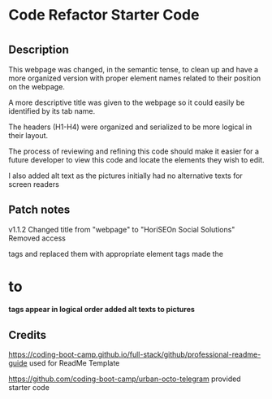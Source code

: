 # Code Refactor Starter Code
# <Your-Project-Title>

## Description

This webpage was changed, in the semantic tense, to clean up and have a more organized version with proper element names related to their position on the webpage.

A more descriptive title was given to the webpage so it could easily be identified by its tab name.

The headers (H1-H4) were organized and serialized to be more logical in their layout.

The process of reviewing and refining this code should make it easier for a future developer to view this code and locate the elements they wish to edit. 

I also added alt text as the pictures initially had no alternative texts for screen readers

## Patch notes

v1.1.2
Changed title from "webpage" to "HoriSEOn Social Solutions"
Removed access <div> tags and replaced them with appropriate element tags
made the <h1> to <h4> tags appear in logical order
added alt texts to pictures
## Credits

https://coding-boot-camp.github.io/full-stack/github/professional-readme-guide used for ReadMe Template

https://github.com/coding-boot-camp/urban-octo-telegram provided starter code


